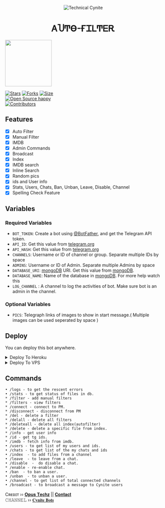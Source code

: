 <p align="center">
  <img src="assets/Zsearcher.png" alt="Technical Cynite">
</p>
<h1 align="center">
  <b>ᎪႮͲϴ-ҒᏆᏞͲᎬᎡ</b>
</h1>
<a href="https://youtube.com/channel/UCiaz-J50QhtJ73XEEjP_aLQ">
  <img src="https://img.shields.io/badge/𝚂𝚄𝙱𝚂𝙲𝚁𝙸𝙱𝙴-red?logo=youtube" width="150">

[![Stars](https://img.shields.io/github/stars/CyniteOfficial/Auto-Filter-Bot?style=flat-square&color=orange)](https://github.com/CyniteOfficial/Auto-Filter-Bot/stargazers)
[![Forks](https://img.shields.io/github/forks/CyniteOfficial/Auto-Filter-Bot?style=flat-square&color=blue)](https://github.com/CyniteOfficial/Auto-Filter-Bot/fork)
[![Size](https://img.shields.io/github/repo-size/CyniteOfficial/Auto-Filter-Bot?style=flat-square&color=black)](https://github.com/CyniteOfficial/Auto-Filter-Bot)   
[![Open Source happy ](https://badges.frapsoft.com/os/v2/open-source.svg?v=110)](https://github.com/Aadhi000/Ajax)   
[![Contributors](https://img.shields.io/github/contributors/Aadhi000/Auto-Filter-Bot?style=flat-square&color=green)](https://github.com/CyniteOfficial/Auto-Filter-Bot/graphs/contributors)
## Features

- [x] Auto Filter
- [x] Manual Filter
- [x] IMDB
- [x] Admin Commands
- [x] Broadcast
- [x] Index
- [x] IMDB search
- [x] Inline Search
- [x] Random pics
- [x] ids and User info 
- [x] Stats, Users, Chats, Ban, Unban, Leave, Disable, Channel
- [x] Spelling Check Feature

## Variables

### Required Variables
* `BOT_TOKEN`: Create a bot using [@BotFather](https://telegram.dog/BotFather), and get the Telegram API token.
* `API_ID`: Get this value from [telegram.org](https://my.telegram.org/apps)
* `API_HASH`: Get this value from [telegram.org](https://my.telegram.org/apps)
* `CHANNELS`: Username or ID of channel or group. Separate multiple IDs by space
* `ADMINS`: Username or ID of Admin. Separate multiple Admins by space
* `DATABASE_URI`: [mongoDB](https://www.mongodb.com) URI. Get this value from [mongoDB](https://www.mongodb.com).
* `DATABASE_NAME`: Name of the database in [mongoDB](https://www.mongodb.com). For more help watch this 
* `LOG_CHANNEL` : A channel to log the activities of bot. Make sure bot is an admin in the channel.
### Optional Variables
* `PICS`: Telegraph links of images to show in start message.( Multiple images can be used seperated by space )


## Deploy
You can deploy this bot anywhere.



<details><summary>Deploy To Heroku</summary>
<p>
<br>
<a href="https://heroku.com/deploy?template=https://github.com/doctorcjsl/Rashmika">
  <img src="https://www.herokucdn.com/deploy/button.svg" alt="Deploy">
</a>
</p>
</details>

<details><summary>Deploy To VPS</summary>
<p>
<pre>
git clone https://github.com/CyniteOfficial/Auto-Filter-Bot
# Install Packages
pip3 install -r requirements.txt
Edit info.py with variables as given below then run bot
python3 bot.py
</pre>
</p>
</details>


## Commands
```
• /logs - to get the rescent errors
• /stats - to get status of files in db.
* /filter - add manual filters
* /filters - view filters
* /connect - connect to PM.
* /disconnect - disconnect from PM
* /del - delete a filter
* /delall - delete all filters
* /deleteall - delete all index(autofilter)
* /delete - delete a specific file from index.
* /info - get user info
* /id - get tg ids.
* /imdb - fetch info from imdb.
• /users - to get list of my users and ids.
• /chats - to get list of the my chats and ids 
• /index  - to add files from a channel
• /leave  - to leave from a chat.
• /disable  -  do disable a chat.
* /enable - re-enable chat.
• /ban  - to ban a user.
• /unban  - to unban a user.
• /channel - to get list of total connected channels
• /broadcast - to broadcast a message to Cynite users
```

Cʀᴇᴅɪᴛ ›› [𝐎𝐩𝐮𝐬 𝐓𝐞𝐜𝐡𝐳](https://t.me/OpusTechz) || [𝐂𝐨𝐧𝐭𝐚𝐜𝐭](https://t.me/CyniteOfficial)                                                                                                                                                                                    
𝙲𝙷𝙰𝙽𝙽𝙴𝙻 ›› [𝐂𝐲𝐧𝐢𝐭𝐞 𝐁𝐨𝐭𝐬](https://t.me/CyniteBots)
